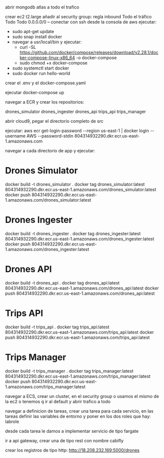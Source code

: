 abrir mongodb atlas a todo el trafico

crear ec2 t2.large
añadir al security group: regla inbound	Todo el tráfico	Todo	Todo	0.0.0.0/0	–
conectar con ssh desde la consola de aws
ejecutar:
- sudo apt-get update
- sudo snap install docker
- navegar a usr/local/bin y ejecutar:
    - curl -SL https://github.com/docker/compose/releases/download/v2.28.1/docker-compose-linux-x86_64 -o docker-compose
    - sudo chmod +x docker-compose
- sudo systemctl start docker
- sudo docker run hello-world

crear el .env y el docker-compose.yaml

ejecutar docker-compose up

navegar a ECR y crear los repositorios:

drones_simulator
drones_ingester
drones_api
trips_api
trips_manager

abrir cloud9, pegar el directorio completo de src

ejecutar: aws ecr get-login-password --region us-east-1 | docker login --username AWS --password-stdin 804314932290.dkr.ecr.us-east-1.amazonaws.com

navegar a cada directorio de app y ejecutar:
# Drones Simulator
docker build -t drones_simulator .
docker tag drones_simulator:latest 804314932290.dkr.ecr.us-east-1.amazonaws.com/drones_simulator:latest
docker push 804314932290.dkr.ecr.us-east-1.amazonaws.com/drones_simulator:latest

# Drones Ingester
docker build -t drones_ingester .
docker tag drones_ingester:latest 804314932290.dkr.ecr.us-east-1.amazonaws.com/drones_ingester:latest
docker push 804314932290.dkr.ecr.us-east-1.amazonaws.com/drones_ingester:latest

# Drones API
docker build -t drones_api .
docker tag drones_api:latest 804314932290.dkr.ecr.us-east-1.amazonaws.com/drones_api:latest
docker push 804314932290.dkr.ecr.us-east-1.amazonaws.com/drones_api:latest

# Trips API
docker build -t trips_api .
docker tag trips_api:latest 804314932290.dkr.ecr.us-east-1.amazonaws.com/trips_api:latest
docker push 804314932290.dkr.ecr.us-east-1.amazonaws.com/trips_api:latest

# Trips Manager
docker build -t trips_manager .
docker tag trips_manager:latest 804314932290.dkr.ecr.us-east-1.amazonaws.com/trips_manager:latest
docker push 804314932290.dkr.ecr.us-east-1.amazonaws.com/trips_manager:latest

navegar a ECS, crear un cluster, en el security group o usamos el mismo de la ec2 o tenemos q ir al default y abrir trafico a todo

navegar a definicion de tareas, crear una tarea para cada servicio, en las tareas definir las variables de entorno y poner en los dos roles que hay: labrole

desde cada tarea le damos a implementar servicio de tipo fargate

ir a api gateway, crear una de tipo rest con nombre cabifly

crear los registros de tipo http: http://18.208.232.169:5000/drones